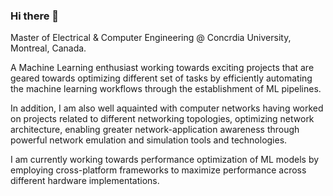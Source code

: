 ### Hi there 👋

Master of Electrical & Computer Engineering @ Concrdia University, Montreal, Canada.

A Machine Learning enthusiast working towards exciting projects that are geared towards optimizing different set of tasks by efficiently automating the machine learning workflows through the establishment of ML pipelines. 

In addition, I am also well aquainted with computer networks having worked on projects related to different networking topologies, optimizing network architecture, enabling greater network-application awareness through powerful network emulation and simulation tools and technologies.

I am currently working towards performance optimization of ML models by employing cross-platform frameworks to maximize performance across different hardware implementations.


<!--
**HassanMahmoodKhan/HassanMahmoodKhan** is a ✨ _special_ ✨ repository because its `README.md` (this file) appears on your GitHub profile.

Here are some ideas to get you started:

- 🔭 I’m currently working on ...
- 🌱 I’m currently learning ...
- 👯 I’m looking to collaborate on ...
- 🤔 I’m looking for help with ...
- 💬 Ask me about ...
- 📫 How to reach me: ...
- 😄 Pronouns: ...
- ⚡ Fun fact: ...
-->
